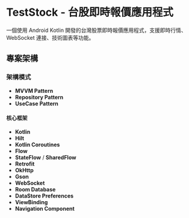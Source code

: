 # TestStock - 台股即時報價應用程式

一個使用 Android Kotlin 開發的台灣股票即時報價應用程式，支援即時行情、WebSocket 連接、技術圖表等功能。

## 專案架構

### 架構模式
- **MVVM Pattern** 
- **Repository Pattern** 
- **UseCase Pattern** 

#### 核心框架
- **Kotlin** 
- **Hilt** 
- **Kotlin Coroutines** 
- **Flow** 
- **StateFlow** / **SharedFlow** 
- **Retrofit** 
- **OkHttp** 
- **Gson** 
- **WebSocket** 
- **Room Database** 
- **DataStore Preferences** 
- **ViewBinding**
- **Navigation Component**







